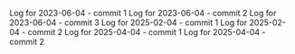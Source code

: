 Log for 2023-06-04 - commit 1
Log for 2023-06-04 - commit 2
Log for 2023-06-04 - commit 3
Log for 2025-02-04 - commit 1
Log for 2025-02-04 - commit 2
Log for 2025-04-04 - commit 1
Log for 2025-04-04 - commit 2
